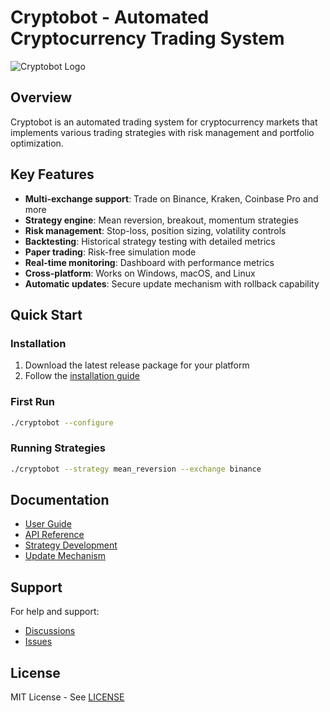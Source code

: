 # Cryptobot - Automated Cryptocurrency Trading System

![Cryptobot Logo](static/images/logo.png)

## Overview
Cryptobot is an automated trading system for cryptocurrency markets that implements various trading strategies with risk management and portfolio optimization.

## Key Features
- **Multi-exchange support**: Trade on Binance, Kraken, Coinbase Pro and more
- **Strategy engine**: Mean reversion, breakout, momentum strategies
- **Risk management**: Stop-loss, position sizing, volatility controls
- **Backtesting**: Historical strategy testing with detailed metrics
- **Paper trading**: Risk-free simulation mode
- **Real-time monitoring**: Dashboard with performance metrics
- **Cross-platform**: Works on Windows, macOS, and Linux
- **Automatic updates**: Secure update mechanism with rollback capability

## Quick Start

### Installation
1. Download the latest release package for your platform
2. Follow the [installation guide](INSTALL.md)

### First Run
```bash
./cryptobot --configure
```

### Running Strategies
```bash
./cryptobot --strategy mean_reversion --exchange binance
```

## Documentation
- [User Guide](docs/user_guide.md)
- [API Reference](docs/api.md)
- [Strategy Development](docs/strategy_development.md)
- [Update Mechanism](docs/update_mechanism.md)

## Support
For help and support:
- [Discussions](https://github.com/yourrepo/discussions)
- [Issues](https://github.com/yourrepo/issues)

## License
MIT License - See [LICENSE](LICENSE)